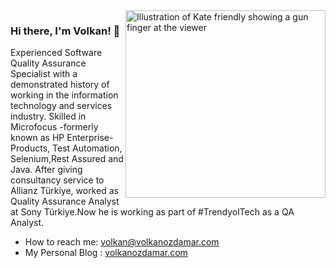 <img align="right" src="https://volkanozdamar.com/images/Logo.png" alt="Illustration of Kate friendly showing a gun finger at the viewer" width=320px height=300px />

### Hi there, I'm Volkan! 🌋

Experienced Software Quality Assurance Specialist with a demonstrated history of working in the information technology and services industry. Skilled in Microfocus  -formerly known as HP Enterprise- Products, Test Automation, Selenium,Rest Assured and Java. After giving consultancy service to Allianz Türkiye, worked as Quality Assurance Analyst at Sony Türkiye.Now he is working as part of #TrendyolTech as a QA Analyst.

-   How to reach me: volkan@volkanozdamar.com 
-   My Personal Blog : <a href="https://volkanozdamar.com">volkanozdamar.com</a>



<!--
**volkanozdamar/volkanozdamar** is a ✨ _special_ ✨ repository because its `README.md` (this file) appears on your GitHub profile.

Here are some ideas to get you started:

- 🔭 I’m currently working on ...
- 🌱 I’m currently learning ...
- 👯 I’m looking to collaborate on ...
- 🤔 I’m looking for help with ...
- 💬 Ask me about ...
- 📫 How to reach me: ...
- 😄 Pronouns: ...
- ⚡ Fun fact: ...
-->
